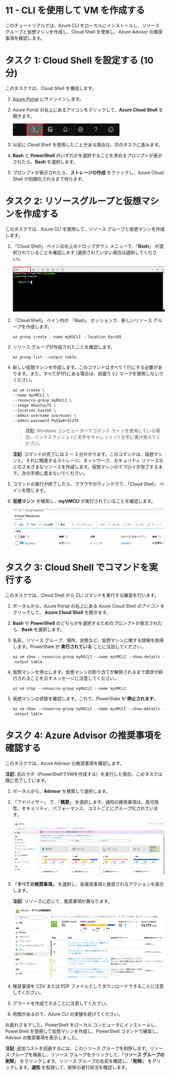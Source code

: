 ﻿---
wts:
    title: '11 - CLIを使用してVMを作成する (10 分)'
    module: 'モジュール 03: コア ソリューションおよび管理ツールに関する説明'
---
# 11 - CLI を使用して VM を作成する

このチュートリアルでは、Azure CLI をローカルにインストールし、リソース グループと仮想マシンを作成し、Cloud Shell を使用し、Azure Advisor の推奨事項を確認します。 

# タスク 1: Cloud Shell を設定する (10 分)

このタスクでは、Cloud Shell を構成します。 

1. [Azure Portal](https://portal.azure.com) にサインインします。

2. Azure Portal の右上にあるアイコンをクリックして、**Azure Cloud Shell** を開きます。

    ![Azure Portal の Azure Cloud Shell アイコンのスクリーンショット。](../images/1002.png)

3. 以前に Cloud Shell を使用したことがある場合は、次のタスクに進みます。 

4. **Bash** と **PowerShell** のいずれかを選択することを求めるプロンプトが表示されたら、**Bash** を選択します。 

5. プロンプトが表示されたら、**ストレージの作成** をクリックし、Azure Cloud Shell が初期化されるまで待ちます。 

# タスク 2: リソースグループと仮想マシンを作成する

このタスクでは、Azure CLI を使用して、リソース グループと仮想マシンを作成します。  

1. 「Cloud Shell」 ペインの左上のドロップダウン メニューで、「**Bash**」 が選択されていることを確認します (選択されていない場合は選択してください)。

    ![Screenshot of Azure Portal の Azure Cloud Shell のスクリーンショット。ドロップダウン メニューで 「Bash」 が強調表示されています。](../images/1002a.png)

2. 「Cloud Shell」 ペイン内の 「Bash」 セッションで、新しいリソース グループを作成します。 

    ```cli
    az group create --name myRGCLI --location EastUS
    ```

3. リソース グループが作成されたことを確認します。

    ```cli
    az group list --output table
    ```

4. 新しい仮想マシンを作成します。このコマンドはすべて 1 行にする必要があります。また、すべてが1行にある場合は、目盛り (`\`) マークを使用しないでください。 

    ```cli
    az vm create \
    --name myVMCLI \
    --resource-group myRGCLI \
    --image UbuntuLTS \
    --location EastUS \
    --admin-username azureuser \
    --admin-password Pa$$w0rd1234
    ```

    > **注記**: Windows コンピューターでコマンド ラインを使用している場合、バックスラッシュ (`\`) 文字をキャレット (`^`) 文字に置き換えてください。
    
    **注記**: コマンドの完了には 2 ～ 3 分かかります。このコマンドは、仮想マシンと、それに関連するストレージ、ネットワーク、セキュリティ リソースなどのさまざまなリソースを作成します。仮想マシンのデプロイが完了するまで、次の手順に進まないでください。 

5. コマンドの実行が終了したら、ブラウザのウィンドウで、「Cloud Shell」 ペインを閉じます。

6. **仮想マシン** を検索し、**myVMCLI** が実行されていることを確認します。

    ![myVMPS が実行中の状態の仮想マシン ページのスクリーンショット。](../images/1101.png)


# タスク 3: Cloud Shell でコマンドを実行する

このタスクでは、Cloud Shell から CLI コマンドを実行する練習を行います。 

1. ポータルから、Azure Portal の右上にある *Azure Cloud Shell のアイコン* をクリックして、 **Azure Cloud Shell** を開きます。

2. **Bash** や **PowerShell** のどちらかを選択するためのプロンプトが表示されたら、**Bash** を選択します。 

3. 名前、リソース グループ、場所、状態など、仮想マシンに関する情報を取得します。PowerState が **実行されている** ことに注目してください。

    ```cli
    az vm show --resource-group myRGCLI --name myVMCLI --show-details --output table 
    ```

4. 仮想マシンを停止します。仮想マシンの割り当てが解除されるまで請求が続行されることを示すメッセージに注意してください。 

    ```cli
    az vm stop --resource-group myRGCLI --name myVMCLI
    ```

5. 仮想マシンの状態を確認します。これで、PowerState が **停止されます**。

    ```cli
    az vm show --resource-group myRGCLI --name myVMCLI --show-details --output table 
    ```

# タスク 4: Azure Advisor の推奨事項を確認する

このタスクでは、Azure Advisor の推奨事項を確認します。 

**注記:** 前のラボ（PowerShellでVMを作成する）を実行した場合、このタスクは既に完了しています。 

1. ポータルから、**Advisor** を検索して選択します。 

2. 「アドバイザー」 で、「**概要**」 を選択します。通知の推奨事項は、高可用性、セキュリティ、パフォーマンス、コストごとにグループ化されています。 

    ![アドバイザーの概要ページのスクリーンショット。 ](../images/1103.png)

3. 「**すべての推奨事項**」 を選択し、各推奨事項と推奨されるアクションを表示します。 

    **注記:** リソースに応じて、推奨事項が異なります。 

    ![「アドバイザーすべての推奨事項」 ページのスクリーンショット。 ](../images/1104.png)

4. 推奨事項を CSV または PDF ファイルとしてダウンロードできることに注意してください。 

5. アラートを作成できることに注意してください。 

6. 時間があるので、Azure CLI の実験を続けてください。

お疲れさまでした。PowerShell をローカル コンピュータにインストールし、PowerShell を使用して仮想マシンを作成し、PowerShell コマンドで練習し、Advisor の推奨事項を表示しました。

**注記**: 追加コストを回避するには、このリソース グループを削除します。リソース グループを検索し、リソース グループをクリックして、「**リソース グループの削除**」 をクリックします。リソース グループの名前を確認し、「**削除**」 をクリックします。**通知** を監視して、削除の進行状況を確認します。
